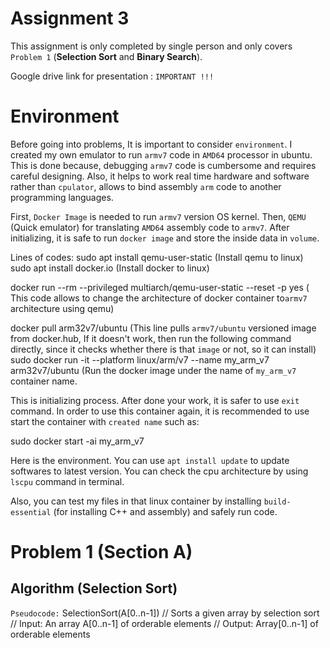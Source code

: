 # Assignment 3

This assignment is only completed by single person and only covers `Problem 1` (**Selection Sort** and **Binary Search**).

Google drive link for presentation : `IMPORTANT !!!`

# Environment
Before going into problems, It is important to consider `environment`. I created my own emulator to run `armv7` code in `AMD64` processor in ubuntu.
This is done because, debugging `armv7` code is cumbersome and requires careful designing. 
Also, it helps to work real time hardware and software rather than `cpulator`, allows to bind assembly `arm` code to another programming languages.

First, `Docker Image` is needed to run `armv7` version OS kernel. Then, `QEMU` (Quick emulator) for translating `AMD64` assembly code to `armv7`.
After initializing, it is safe to run `docker image` and store the inside data in `volume`. 

Lines of codes:
sudo apt install qemu-user-static         (Install qemu to linux)
sudo apt install docker.io                (Install docker to linux)

docker run --rm --privileged multiarch/qemu-user-static --reset -p yes  ( This code allows to change the architecture of docker container to`armv7` architecture using qemu)

docker pull arm32v7/ubuntu   (This line pulls `armv7/ubuntu` versioned image from docker.hub, If it doesn't work, then run the following command directly, since it checks whether there is that `image` or not, so it can install)
sudo docker run -it --platform linux/arm/v7 --name my_arm_v7  arm32v7/ubuntu (Run the docker image under the name of `my_arm_v7` container name.

This is initializing process. After done your work, it is safer to use `exit` command.
In order to use this container again, it is recommended to use start the container with `created name` such as:

sudo docker start -ai my_arm_v7

Here is the environment. You can use `apt install update` to update softwares to latest version. You can check the cpu architecture by using `lscpu` command in terminal.

Also, you can test my files in that linux container by installing `build-essential` (for installing C++ and assembly) and safely run code.

# Problem 1 (Section A)
## Algorithm (Selection Sort)

`Pseudocode:`
SelectionSort(A[0..n-1])
// Sorts a given array by selection sort
// Input: An array A[0..n-1] of orderable elements
// Output: Array[0..n-1] of orderable elements




